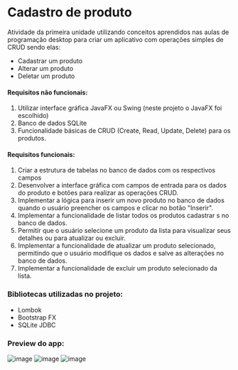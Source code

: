 
# Cadastro de produto

Atividade da primeira unidade utilizando conceitos aprendidos nas aulas de programação desktop para criar um aplicativo com operações simples de CRUD sendo elas:

 - Cadastrar um produto
 - Alterar um produto
 - Deletar um produto

#### Requisitos não funcionais:

1. Utilizar interface gráfica JavaFX ou Swing (neste projeto o JavaFX foi escolhido)
2. Banco de dados SQLite
3. Funcionalidade básicas de CRUD (Create, Read, Update, Delete) para os produtos.

#### Requisitos funcionais:

1. Criar a estrutura de tabelas no banco de dados com os respectivos campos
2. Desenvolver a interface gráfica com campos de entrada para os dados do produto e botões para realizar as operações CRUD.
3. Implementar a lógica para inserir um novo produto no banco de dados quando o usuário preencher os campos e clicar no botão "Inserir".
4. Implementar a funcionalidade de listar todos os produtos cadastrar s no banco de dados.
5. Permitir que o usuário selecione um produto da lista para visualizar seus detalhes ou para atualizar ou excluir.
6. Implementar a funcionalidade de atualizar um produto selecionado, permitindo que o usuário modifique os dados e salve as alterações no banco de dados.
7. Implementar a funcionalidade de excluir um produto selecionado da lista.

### Bibliotecas utilizadas no projeto:

- Lombok
- Bootstrap FX
- SQLite JDBC

### Preview do app:
![image](https://github.com/ImPabl0/Cadastro-de-produto/assets/83519111/770128f0-6967-4712-b6e0-08d39c69c815)
![image](https://github.com/ImPabl0/Cadastro-de-produto/assets/83519111/c71724ad-16c6-4f8c-ac6a-f5aa25ef9ebf)
![image](https://github.com/ImPabl0/Cadastro-de-produto/assets/83519111/cf6f4c45-db3f-42ad-b937-6aabdd2f7d2e)
